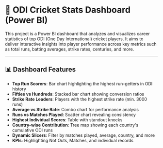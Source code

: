 # 🏏 ODI Cricket Stats Dashboard (Power BI)

This project is a Power BI dashboard that analyzes and visualizes career statistics of top ODI (One Day International) cricket players. It aims to deliver interactive insights into player performance across key metrics such as total runs, batting averages, strike rates, centuries, and more.

---

## 📊 Dashboard Features

- **Top Run Scorers**: Bar chart highlighting the highest run-getters in ODI history
- **Fifties vs Hundreds**: Stacked bar chart showing conversion ratios
- **Strike Rate Leaders**: Players with the highest strike rate (min. 3000 runs)
- **Average vs Strike Rate**: Combo chart for performance analysis
- **Runs vs Matches Played**: Scatter chart revealing consistency
- **Highest Individual Scores**: Table with standout knocks
- **Country-wise Contribution**: Tree map showing each country's cumulative ODI runs
- **Dynamic Slicers**: Filter by matches played, average, country, and more
- **KPIs**: Highlighting Not Outs, Matches, and individual records
